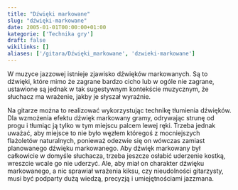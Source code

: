 ```yaml
---
title: "Dźwięki markowane"
slug: "dźwięki-markowane"
date: 2005-01-01T00:00:00+01:00
kategorie: ['Technika gry']
draft: false
wikilinks: []
aliases: ['/gitara/Dźwięki_markowane', 'dzwieki-markowane']
---
```

W muzyce jazzowej istnieje zjawisko dźwięków markowanych. Są to dźwięki,
które mimo że zagrane bardzo cicho lub w ogóle nie zagrane, ustawione są
jednak w tak sugestywnym kontekście muzycznym, że słuchacz ma wrażenie,
jakby je słyszał wyraźnie.

Na gitarze można to realizować wykorzystując technikę tłumienia
dźwięków. Dla wzmożenia efektu dźwięk markowany gramy, odrywając
strunę od progu i tłumiąc ją tylko w tym miejscu palcem lewej ręki.
Trzeba jednak uważać, aby miejsce to nie było węzłem któregoś z
mocniejszych flażoletów naturalnych, ponieważ odezwie się on wówczas
zamiast planowanego dźwięku markowanego. Aby dźwięk markowany był
całkowicie w domyśle słuchacza, trzeba jeszcze osłabić uderzenie
kostką, wreszcie wcale go nie uderzyć. Ale, aby miał on charakter
dźwięku markowanego, a nic sprawiał wrażenia kiksu, czy nieudolności
gitarzysty, musi być podparty dużą wiedzą, precyzją i umiejętnościami
jazzmana.

